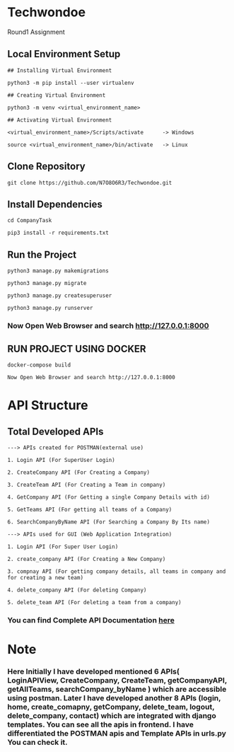 # Techwondoe
Round1 Assignment

## <b>Local Environment Setup</b>

    ## Installing Virtual Environment
    
    python3 -m pip install --user virtualenv
    
    ## Creating Virtual Environment
    
    python3 -m venv <virtual_environment_name>
    
    ## Activating Virtual Environment
    
    <virtual_environment_name>/Scripts/activate      -> Windows
    
    source <virtual_environment_name>/bin/activate   -> Linux
    
## Clone Repository

    git clone https://github.com/N7O8O6R3/Techwondoe.git
    
## Install Dependencies

    cd CompanyTask
    
    pip3 install -r requirements.txt
    
## Run the Project

    python3 manage.py makemigrations
    
    python3 manage.py migrate
    
    python3 manage.py createsuperuser
    
    python3 manage.py runserver
    
### <b>Now Open Web Browser and search http://127.0.0.1:8000 </b>


## RUN PROJECT USING DOCKER

    docker-compose build
    
    Now Open Web Browser and search http://127.0.0.1:8000

# API Structure 
  
## Total Developed APIs
    
    ---> APIs created for POSTMAN(external use)
    
    1. Login API (For SuperUser Login)
    
    2. CreateCompany API (For Creating a Company)
    
    3. CreateTeam API (For Creating a Team in company)
    
    4. GetCompany API (For Getting a single Company Details with id)
    
    5. GetTeams API (For getting all teams of a Company)
    
    6. SearchCompanyByName API (For Searching a Company By Its name)
    
    ---> APIs used for GUI (Web Application Integration)
    
    1. Login API (For Super User Login)
    
    2. create_company API (For Creating a New Company)
    
    3. compnay API (For getting company details, all teams in company and for creating a new team)
    
    4. delete_company API (For deleting Company)
    
    5. delete_team API (For deleting a team from a company)
    
 
### You can find Complete API Documentation <a href="https://docs.google.com/document/d/1VUrhx5qRrrZI98LU9mJsE8HeW-7S3tOKio3I9tI1x00/edit?usp=sharing" target="_blank" > here</a>
    
    
# Note

### Here Initially I have developed mentioned 6 APIs( LoginAPIView, CreateCompany, CreateTeam, getCompanyAPI, getAllTeams, searchCompany_byName ) which are accessible using postman. Later I have developed another 8 APIs (login, home, create_comapny, getCompany, delete_team, logout, delete_company, contact) which are integrated with django templates. You can see all the apis in frontend. I have differentiated the POSTMAN apis and Template APIs in urls.py You can check it.
    
